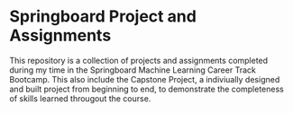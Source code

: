 # Springboard Project and Assignments

This repository is a collection of projects and assignments completed during my time in the Springboard Machine Learning Career Track Bootcamp. This also include the Capstone Project, a indiviually designed and built project from beginning to end, to demonstrate the completeness of skills learned througout the course.